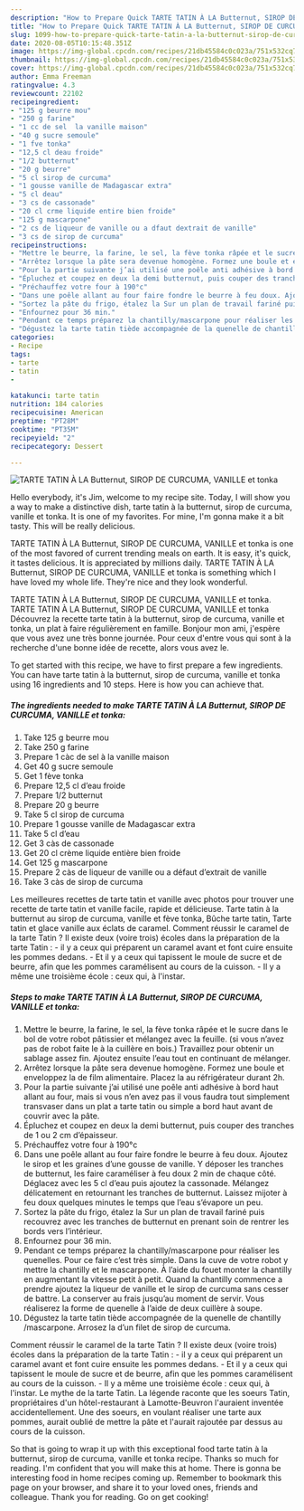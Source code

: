 ```yaml
---
description: "How to Prepare Quick TARTE TATIN À LA Butternut, SIROP DE CURCUMA, VANILLE et tonka"
title: "How to Prepare Quick TARTE TATIN À LA Butternut, SIROP DE CURCUMA, VANILLE et tonka"
slug: 1099-how-to-prepare-quick-tarte-tatin-a-la-butternut-sirop-de-curcuma-vanille-et-tonka
date: 2020-08-05T10:15:48.351Z
image: https://img-global.cpcdn.com/recipes/21db45584c0c023a/751x532cq70/tarte-tatin-a-la-butternut-sirop-de-curcuma-vanille-et-tonka-photo-principale-de-la-recette.jpg
thumbnail: https://img-global.cpcdn.com/recipes/21db45584c0c023a/751x532cq70/tarte-tatin-a-la-butternut-sirop-de-curcuma-vanille-et-tonka-photo-principale-de-la-recette.jpg
cover: https://img-global.cpcdn.com/recipes/21db45584c0c023a/751x532cq70/tarte-tatin-a-la-butternut-sirop-de-curcuma-vanille-et-tonka-photo-principale-de-la-recette.jpg
author: Emma Freeman
ratingvalue: 4.3
reviewcount: 22102
recipeingredient:
- "125 g beurre mou"
- "250 g farine"
- "1 cc de sel  la vanille maison"
- "40 g sucre semoule"
- "1 fve tonka"
- "12,5 cl deau froide"
- "1/2 butternut"
- "20 g beurre"
- "5 cl sirop de curcuma"
- "1 gousse vanille de Madagascar extra"
- "5 cl deau"
- "3 cs de cassonade"
- "20 cl crme liquide entire bien froide"
- "125 g mascarpone"
- "2 cs de liqueur de vanille ou a dfaut dextrait de vanille"
- "3 cs de sirop de curcuma"
recipeinstructions:
- "Mettre le beurre, la farine, le sel, la fève tonka râpée et le sucre dans le bol de votre robot pâtissier et mélangez avec la feuille. (si vous n’avez pas de robot faite le à la cuillère en bois.) Travaillez pour obtenir un sablage assez fin. Ajoutez ensuite l’eau tout en continuant de mélanger."
- "Arrêtez lorsque la pâte sera devenue homogène. Formez une boule et enveloppez la de film alimentaire. Placez la au réfrigérateur durant 2h."
- "Pour la partie suivante j’ai utilisé une poêle anti adhésive à bord haut allant au four, mais si vous n’en avez pas il vous faudra tout simplement transvaser dans un plat a tarte tatin ou simple a bord haut avant de couvrir avec la pâte."
- "Épluchez et coupez en deux la demi butternut, puis couper des tranches de 1 ou 2 cm d’épaisseur."
- "Préchauffez votre four à 190°c"
- "Dans une poêle allant au four faire fondre le beurre à feu doux. Ajoutez le sirop et les graines d’une gousse de vanille. Y déposer les tranches de butternut, les faire caraméliser à feu doux 2 min de chaque côté. Déglacez avec les 5 cl d’eau puis ajoutez la cassonade. Mélangez délicatement en retournant les tranches de butternut. Laissez mijoter à feu doux quelques minutes le temps que l’eau s’évapore un peu."
- "Sortez la pâte du frigo, étalez la Sur un plan de travail fariné puis recouvrez avec les tranches de butternut en prenant soin de rentrer les bords vers l’intérieur."
- "Enfournez pour 36 min."
- "Pendant ce temps préparez la chantilly/mascarpone pour réaliser les quenelles. Pour ce faire c’est très simple. Dans la cuve de votre robot y mettre la chantilly et le mascarpone. À l’aide du fouet monter la chantilly en augmentant la vitesse petit à petit. Quand la chantilly commence a prendre ajoutez la liqueur de vanille et le sirop de curcuma sans cesser de battre. La conserver au frais jusqu’au moment de servir. Vous réaliserez la forme de quenelle à l’aide de deux cuillère à soupe."
- "Dégustez la tarte tatin tiède accompagnée de la quenelle de chantilly /mascarpone. Arrosez la d’un filet de sirop de curcuma."
categories:
- Recipe
tags:
- tarte
- tatin
- 

katakunci: tarte tatin  
nutrition: 184 calories
recipecuisine: American
preptime: "PT28M"
cooktime: "PT35M"
recipeyield: "2"
recipecategory: Dessert

---
```



![TARTE TATIN À LA Butternut, SIROP DE CURCUMA, VANILLE et tonka](https://img-global.cpcdn.com/recipes/21db45584c0c023a/751x532cq70/tarte-tatin-a-la-butternut-sirop-de-curcuma-vanille-et-tonka-photo-principale-de-la-recette.jpg)

Hello everybody, it's Jim, welcome to my recipe site. Today, I will show you a way to make a distinctive dish, tarte tatin à la butternut, sirop de curcuma, vanille et tonka. It is one of my favorites. For mine, I'm gonna make it a bit tasty. This will be really delicious.

TARTE TATIN À LA Butternut, SIROP DE CURCUMA, VANILLE et tonka is one of the most favored of current trending meals on earth. It is easy, it's quick, it tastes delicious. It is appreciated by millions daily. TARTE TATIN À LA Butternut, SIROP DE CURCUMA, VANILLE et tonka is something which I have loved my whole life. They're nice and they look wonderful.

TARTE TATIN À LA Butternut, SIROP DE CURCUMA, VANILLE et tonka. TARTE TATIN À LA Butternut, SIROP DE CURCUMA, VANILLE et tonka Découvrez la recette tarte tatin à la butternut, sirop de curcuma, vanille et tonka, un plat à faire régulièrement en famille. Bonjour mon ami, j&#39;espère que vous avez une très bonne journée. Pour ceux d&#39;entre vous qui sont à la recherche d&#39;une bonne idée de recette, alors vous avez le.


To get started with this recipe, we have to first prepare a few ingredients. You can have tarte tatin à la butternut, sirop de curcuma, vanille et tonka using 16 ingredients and 10 steps. Here is how you can achieve that.

<!--inarticleads1-->

##### The ingredients needed to make TARTE TATIN À LA Butternut, SIROP DE CURCUMA, VANILLE et tonka:

1. Take 125 g beurre mou
1. Take 250 g farine
1. Prepare 1 càc de sel à la vanille maison
1. Get 40 g sucre semoule
1. Get 1 fève tonka
1. Prepare 12,5 cl d’eau froide
1. Prepare 1/2 butternut
1. Prepare 20 g beurre
1. Take 5 cl sirop de curcuma
1. Prepare 1 gousse vanille de Madagascar extra
1. Take 5 cl d’eau
1. Get 3 càs de cassonade
1. Get 20 cl crème liquide entière bien froide
1. Get 125 g mascarpone
1. Prepare 2 càs de liqueur de vanille ou a défaut d’extrait de vanille
1. Take 3 càs de sirop de curcuma


Les meilleures recettes de tarte tatin et vanille avec photos pour trouver une recette de tarte tatin et vanille facile, rapide et délicieuse. Tarte tatin à la butternut au sirop de curcuma, vanille et fève tonka, Bûche tarte tatin, Tarte tatin et glace vanille aux éclats de caramel. Comment réussir le caramel de la tarte Tatin ? Il existe deux (voire trois) écoles dans la préparation de la tarte Tatin : - il y a ceux qui préparent un caramel avant et font cuire ensuite les pommes dedans. - Et il y a ceux qui tapissent le moule de sucre et de beurre, afin que les pommes caramélisent au cours de la cuisson. - Il y a même une troisième école : ceux qui, à l&#39;instar. 

<!--inarticleads2-->

##### Steps to make TARTE TATIN À LA Butternut, SIROP DE CURCUMA, VANILLE et tonka:

1. Mettre le beurre, la farine, le sel, la fève tonka râpée et le sucre dans le bol de votre robot pâtissier et mélangez avec la feuille. (si vous n’avez pas de robot faite le à la cuillère en bois.) Travaillez pour obtenir un sablage assez fin. Ajoutez ensuite l’eau tout en continuant de mélanger.
1. Arrêtez lorsque la pâte sera devenue homogène. Formez une boule et enveloppez la de film alimentaire. Placez la au réfrigérateur durant 2h.
1. Pour la partie suivante j’ai utilisé une poêle anti adhésive à bord haut allant au four, mais si vous n’en avez pas il vous faudra tout simplement transvaser dans un plat a tarte tatin ou simple a bord haut avant de couvrir avec la pâte.
1. Épluchez et coupez en deux la demi butternut, puis couper des tranches de 1 ou 2 cm d’épaisseur.
1. Préchauffez votre four à 190°c
1. Dans une poêle allant au four faire fondre le beurre à feu doux. Ajoutez le sirop et les graines d’une gousse de vanille. Y déposer les tranches de butternut, les faire caraméliser à feu doux 2 min de chaque côté. Déglacez avec les 5 cl d’eau puis ajoutez la cassonade. Mélangez délicatement en retournant les tranches de butternut. Laissez mijoter à feu doux quelques minutes le temps que l’eau s’évapore un peu.
1. Sortez la pâte du frigo, étalez la Sur un plan de travail fariné puis recouvrez avec les tranches de butternut en prenant soin de rentrer les bords vers l’intérieur.
1. Enfournez pour 36 min.
1. Pendant ce temps préparez la chantilly/mascarpone pour réaliser les quenelles. Pour ce faire c’est très simple. Dans la cuve de votre robot y mettre la chantilly et le mascarpone. À l’aide du fouet monter la chantilly en augmentant la vitesse petit à petit. Quand la chantilly commence a prendre ajoutez la liqueur de vanille et le sirop de curcuma sans cesser de battre. La conserver au frais jusqu’au moment de servir. Vous réaliserez la forme de quenelle à l’aide de deux cuillère à soupe.
1. Dégustez la tarte tatin tiède accompagnée de la quenelle de chantilly /mascarpone. Arrosez la d’un filet de sirop de curcuma.


Comment réussir le caramel de la tarte Tatin ? Il existe deux (voire trois) écoles dans la préparation de la tarte Tatin : - il y a ceux qui préparent un caramel avant et font cuire ensuite les pommes dedans. - Et il y a ceux qui tapissent le moule de sucre et de beurre, afin que les pommes caramélisent au cours de la cuisson. - Il y a même une troisième école : ceux qui, à l&#39;instar. Le mythe de la tarte Tatin. La légende raconte que les soeurs Tatin, propriétaires d&#39;un hôtel-restaurant à Lamotte-Beuvron l&#39;auraient inventée accidentellement. Une des soeurs, en voulant réaliser une tarte aux pommes, aurait oublié de mettre la pâte et l&#39;aurait rajoutée par dessus au cours de la cuisson. 

So that is going to wrap it up with this exceptional food tarte tatin à la butternut, sirop de curcuma, vanille et tonka recipe. Thanks so much for reading. I'm confident that you will make this at home. There is gonna be interesting food in home recipes coming up. Remember to bookmark this page on your browser, and share it to your loved ones, friends and colleague. Thank you for reading. Go on get cooking!
